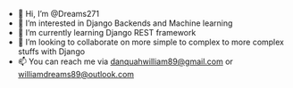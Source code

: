 - 👋 Hi, I’m @Dreams271
- 👀 I’m interested in Django Backends and Machine learning
- 🌱 I’m currently learning Django REST framework
- 💞️ I’m looking to collaborate on more simple to complex to more complex stuffs with Django 
- 📫 You can reach me via danquahwilliam89@gmail.com or williamdreams89@outlook.com

<!---
Dreams271/Dreams271 is a ✨ special ✨ repository because its `README.md` (this file) appears on your GitHub profile.
You can click the Preview link to take a look at your changes.
--->
